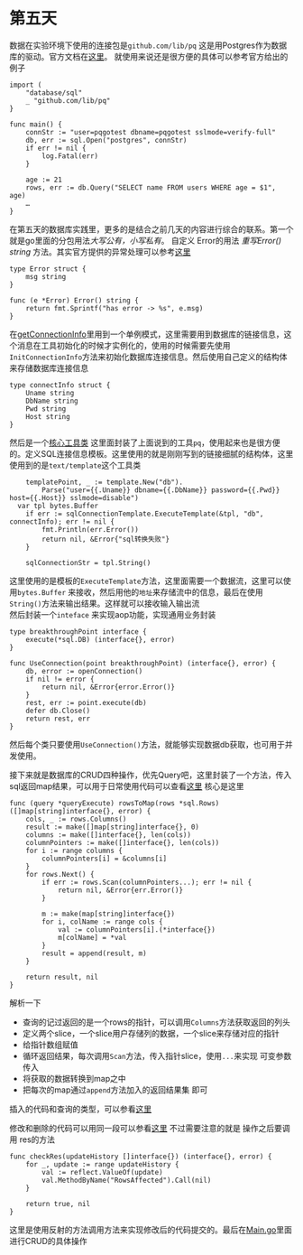 # 第五天

数据在实验环境下使用的连接包是`github.com/lib/pq` 这是用Postgres作为数据库的驱动。官方文档在[这里](https://godoc.org/github.com/lib/pq)。    就使用来说还是很方便的具体可以参考官方给出的例子
```golang
import (
	"database/sql"
	_ "github.com/lib/pq"
}

func main() {
	connStr := "user=pqgotest dbname=pqgotest sslmode=verify-full"
	db, err := sql.Open("postgres", connStr)
	if err != nil {
		log.Fatal(err)
	}

	age := 21
	rows, err := db.Query("SELECT name FROM users WHERE age = $1", age)
	…
}
```

在第五天的数据库实践里，更多的是结合之前几天的内容进行综合的联系。第一个就是go里面的分包用法*大写公有，小写私有*。 自定义 Error的用法 *重写Error() string* 方法。其实官方提供的异常处理可以参考[这里](https://blog.golang.org/error-handling-and-go)

```golang
type Error struct {
	msg string
}

func (e *Error) Error() string {
	return fmt.Sprintf("has error -> %s", e.msg)
}
```

在[getConnectionInfo](./DBUtil/ConnectionInfo.go)里用到一个单例模式，这里需要用到数据库的链接信息，这个消息在工具初始化的时候才实例化的，使用的时候需要先使用`InitConnectionInfo`方法来初始化数据库连接信息。然后使用自己定义的结构体来存储数据库连接信息

```golang
type connectInfo struct {
	Uname string
	DbName string
	Pwd string
	Host string
}
```
然后是一个[核心工具类](./DBUtil/GetConn.go) 这里面封装了上面说到的工具`pq`，使用起来也是很方便的。定义SQL连接信息模板。这里使用的就是刚刚写到的链接细腻的结构体，这里使用到的是`text/template`这个工具类

```golang
	templatePoint, _ := template.New("db").
		Parse("user={{.Uname}} dbname={{.DbName}} password={{.Pwd}} host={{.Host}} sslmode=disable")
  var tpl bytes.Buffer
	if err := sqlConnectionTemplate.ExecuteTemplate(&tpl, "db", connectInfo); err != nil {
		fmt.Println(err.Error())
		return nil, &Error{"sql转换失败"}
	}

	sqlConnectionStr = tpl.String()
```
这里使用的是模板的`ExecuteTemplate`方法，这里面需要一个数据流，这里可以使用`bytes.Buffer` 来接收，然后用他的`地址`来存储流中的信息，最后在使用`String()`方法来输出结果。这样就可以接收输入输出流    
然后封装一个`inteface` 来实现aop功能，实现通用业务封装

```golang
type breakthroughPoint interface {
	execute(*sql.DB) (interface{}, error)
}

func UseConnection(point breakthroughPoint) (interface{}, error) {
	db, error := openConnection()
	if nil != error {
		return nil, &Error{error.Error()}
	}
	rest, err := point.execute(db)
	defer db.Close()
	return rest, err
}
```

然后每个类只要使用`UseConnection()`方法，就能够实现数据db获取，也可用于并发使用。   

接下来就是数据库的CRUD四种操作，优先Query吧，这里封装了一个方法，传入sql返回map结果，可以用于日常使用代码可以查看[这里](./DBUtil/Query.go) 核心是这里

```golang
func (query *queryExecute) rowsToMap(rows *sql.Rows) ([]map[string]interface{}, error) {
	cols, _ := rows.Columns()
	result := make([]map[string]interface{}, 0)
	columns := make([]interface{}, len(cols))
	columnPointers := make([]interface{}, len(cols))
	for i := range columns {
		columnPointers[i] = &columns[i]
	}
	for rows.Next() {
		if err := rows.Scan(columnPointers...); err != nil {
			return nil, &Error{err.Error()}
		}

		m := make(map[string]interface{})
		for i, colName := range cols {
			val := columnPointers[i].(*interface{})
			m[colName] = *val
		}
		result = append(result, m)
	}

	return result, nil
}
```

解析一下
* 查询的记过返回的是一个rows的指针，可以调用`Columns`方法获取返回的列头
* 定义两个slice，一个slice用户存储列的数据，一个slice来存储对应的指针
* 给指针数组赋值
* 循环返回结果，每次调用`Scan`方法，传入指针slice，使用`...`来实现 可变参数传入
* 将获取的数据转换到map之中
* 把每次的map通过`append`方法加入的返回结果集 即可

插入的代码和查询的类型，可以参看[这里](./DBUtil/Insert.go)  

修改和删除的代码可以用同一段可以参看[这里](./DBUtil/Update.go) 不过需要注意的就是 操作之后要调用 res的方法
```golang
func checkRes(updateHistory []interface{}) (interface{}, error) {
	for _, update := range updateHistory {
		val := reflect.ValueOf(update)
		val.MethodByName("RowsAffected").Call(nil)
	}

	return true, nil
}
```

这里是使用反射的方法调用方法来实现修改后的代码提交的。最后在[Main.go](./Main.go)里面进行CRUD的具体操作

